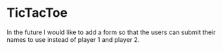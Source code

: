 # TicTacToe

In the future I would like to add a form so that the users can submit their names to use instead of player 1 and player 2.
